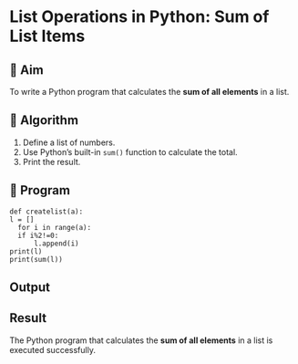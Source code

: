 # List Operations in Python: Sum of List Items

## 🎯 Aim
To write a Python program that calculates the **sum of all elements** in a list.

## 🧠 Algorithm
1. Define a list of numbers.
2. Use Python’s built-in `sum()` function to calculate the total.
3. Print the result.

## 🧾 Program
```
def createlist(a):
l = []
  for i in range(a):
  if i%2!=0:
      l.append(i)
print(l)
print(sum(l))
```

## Output

## Result
The Python program that calculates the **sum of all elements** in a list is executed successfully.
